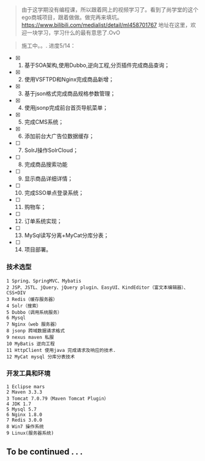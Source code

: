 >由于这学期没有编程课，所以跟着网上的视频学习了。看到了尚学堂的这个ego商城项目，跟着做做。做完再来填坑。
https://www.bilibili.com/medialist/detail/ml458701767 地址在这里，欢迎一块学习，学习什么的最有意思了.OvO


>施工中。。.
>进度5/14：
 - [x] 1. 基于SOA架构,使用Dubbo,逆向工程,分页插件完成商品查询；
 - [x] 2. 使用VSFTPD和Nginx完成商品新增；
 - [x] 3. 基于json格式完成商品规格参数管理；
 - [x] 4. 使用jsonp完成前台首页导航菜单；
 - [x] 5. 完成CMS系统；
 - [x] 6. 添加前台大广告位数据缓存；
 - [ ] 7. SolrJ操作SolrCloud；
 - [ ] 8. 完成商品搜索功能
 - [ ] 9. 显示商品详细详情；
 - [ ] 10. 完成SSO单点登录系统；
 - [ ] 11. 购物车；
 - [ ] 12. 订单系统实现；
 - [ ] 13. MySql读写分离+MyCat分库分表；
 - [ ] 14. 项目部署。


 ### 技术选型
    1 Spring、SpringMVC、Mybatis
    2 JSP、JSTL、jQuery、jQuery plugin、EasyUI、KindEditor（富文本编辑器）、CSS+DIV
    3 Redis（缓存服务器）
    4 Solr（搜索）
    5 Dubbo（调用系统服务）
    6 Mysql
    7 Nginx（web 服务器）
    8 jsonp 跨域数据请求格式
    9 nexus maven 私服
    10 MyBatis 逆向工程
    11 HttpClient 使用java 完成请求及响应的技术.
    12 MyCat mysql 分库分表技术
    
  ### 开发工具和环境
    1 Eclipse mars
    2 Maven 3.3.3
    3 Tomcat 7.0.79（Maven Tomcat Plugin）
    4 JDK 1.7
    5 Mysql 5.7
    6 Nginx 1.8.0
    7 Redis 3.0.0
    8 Win7 操作系统
    9 Linux(服务器系统)
    
## To be continued . . .

